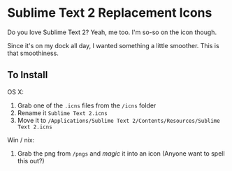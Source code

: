 Sublime Text 2 Replacement Icons
==================

Do you love Sublime Text 2? Yeah, me too. I'm so-so on the icon though.

Since it's on my dock all day, I wanted something a little smoother. This is that smoothiness.

## To Install ##

OS X: 

1. Grab one of the `.icns` files from the `/icns` folder
2. Rename it `Sublime Text 2.icns`
3. Move it to `/Applications/Sublime Text 2/Contents/Resources/Sublime Text 2.icns`

Win / nix:

1. Grab the png from `/pngs` and _magic_ it into an icon (Anyone want to spell this out?)